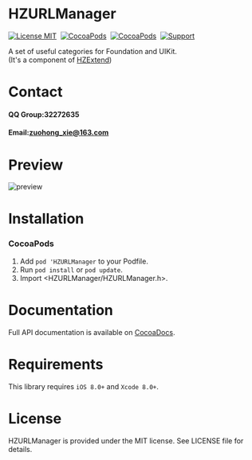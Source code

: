 HZURLManager
==============

[![License MIT](https://img.shields.io/badge/license-MIT-green.svg?style=flat)](https://raw.githubusercontent.com/GeniusBrother/HZFoundation/master/LICENSE)&nbsp;
[![CocoaPods](https://img.shields.io/cocoapods/v/HZFoundation.svg?style=flat)](http://cocoapods.org/pods/HZFoundation)&nbsp;
[![CocoaPods](http://img.shields.io/cocoapods/p/HZFoundation.svg?style=flat)](http://cocoadocs.org/docsets/HZFoundation)&nbsp;
[![Support](https://img.shields.io/badge/support-iOS%208%2B%20-blue.svg?style=flat)](https://www.apple.com/nl/ios/)&nbsp;

A set of useful categories for Foundation and UIKit.<br/>
(It's a component of [HZExtend](https://github.com/ibireme/HZExtend))

Contact
==============
#### QQ Group:32272635
#### Email:zuohong_xie@163.com

Preview
==============
![preview](Screenshoot/screentshoot.gif)

Installation
==============
### CocoaPods

1. Add `pod 'HZURLManager` to your Podfile.
2. Run `pod install` or `pod update`.
3. Import \<HZURLManager/HZURLManager.h\>.

Documentation
==============
Full API documentation is available on [CocoaDocs](http://cocoadocs.org/docsets/HZFoundation/).<br/>

Requirements
==============
This library requires `iOS 8.0+` and `Xcode 8.0+`.

License
==============
HZURLManager is provided under the MIT license. See LICENSE file for details.

